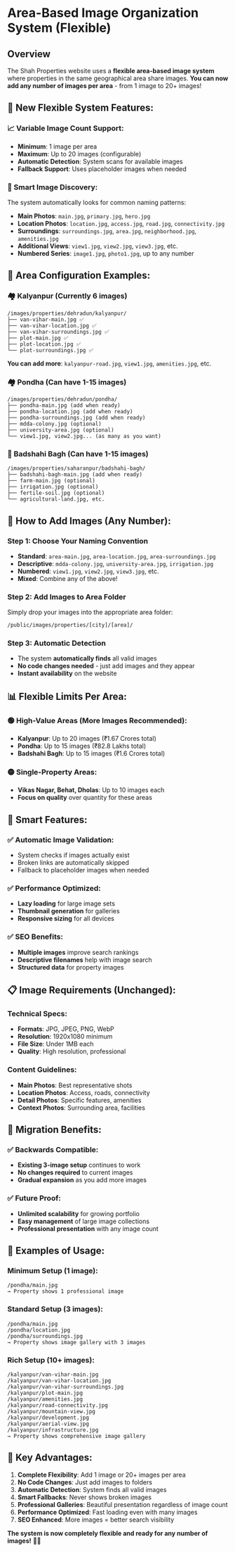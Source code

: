 # Area-Based Image Organization System (Flexible)

## Overview
The Shah Properties website uses a **flexible area-based image system** where properties in the same geographical area share images. **You can now add any number of images per area** - from 1 image to 20+ images!

## 🔧 **New Flexible System Features:**

### **📈 Variable Image Count Support:**
- **Minimum**: 1 image per area
- **Maximum**: Up to 20 images (configurable)
- **Automatic Detection**: System scans for available images
- **Fallback Support**: Uses placeholder images when needed

### **🎯 Smart Image Discovery:**
The system automatically looks for common naming patterns:
- **Main Photos**: `main.jpg`, `primary.jpg`, `hero.jpg`
- **Location Photos**: `location.jpg`, `access.jpg`, `road.jpg`, `connectivity.jpg`
- **Surroundings**: `surroundings.jpg`, `area.jpg`, `neighborhood.jpg`, `amenities.jpg`
- **Additional Views**: `view1.jpg`, `view2.jpg`, `view3.jpg`, etc.
- **Numbered Series**: `image1.jpg`, `photo1.jpg`, up to any number

## 📍 **Area Configuration Examples:**

### **🏘️ Kalyanpur (Currently 6 images)**
```
/images/properties/dehradun/kalyanpur/
├── van-vihar-main.jpg ✅
├── van-vihar-location.jpg ✅  
├── van-vihar-surroundings.jpg ✅
├── plot-main.jpg ✅
├── plot-location.jpg ✅
└── plot-surroundings.jpg ✅
```
**You can add more**: `kalyanpur-road.jpg`, `view1.jpg`, `amenities.jpg`, etc.

### **🏘️ Pondha (Can have 1-15 images)**
```
/images/properties/dehradun/pondha/
├── pondha-main.jpg (add when ready)
├── pondha-location.jpg (add when ready)
├── pondha-surroundings.jpg (add when ready)
├── mdda-colony.jpg (optional)
├── university-area.jpg (optional)
└── view1.jpg, view2.jpg... (as many as you want)
```

### **🌾 Badshahi Bagh (Can have 1-15 images)**
```
/images/properties/saharanpur/badshahi-bagh/
├── badshahi-bagh-main.jpg (add when ready)
├── farm-main.jpg (optional)
├── irrigation.jpg (optional)
├── fertile-soil.jpg (optional)
└── agricultural-land.jpg, etc.
```

## 🚀 **How to Add Images (Any Number):**

### **Step 1: Choose Your Naming Convention**
- **Standard**: `area-main.jpg`, `area-location.jpg`, `area-surroundings.jpg`
- **Descriptive**: `mdda-colony.jpg`, `university-area.jpg`, `irrigation.jpg`
- **Numbered**: `view1.jpg`, `view2.jpg`, `view3.jpg`, etc.
- **Mixed**: Combine any of the above!

### **Step 2: Add Images to Area Folder**
Simply drop your images into the appropriate area folder:
```bash
/public/images/properties/[city]/[area]/
```

### **Step 3: Automatic Detection**
- The system **automatically finds** all valid images
- **No code changes needed** - just add images and they appear
- **Instant availability** on the website

## 📊 **Flexible Limits Per Area:**

### **🟢 High-Value Areas (More Images Recommended):**
- **Kalyanpur**: Up to 20 images (₹1.67 Crores total)
- **Pondha**: Up to 15 images (₹82.8 Lakhs total)  
- **Badshahi Bagh**: Up to 15 images (₹1.6 Crores total)

### **🟡 Single-Property Areas:**
- **Vikas Nagar, Behat, Dholas**: Up to 10 images each
- **Focus on quality** over quantity for these areas

## 🎯 **Smart Features:**

### **✅ Automatic Image Validation:**
- System checks if images actually exist
- Broken links are automatically skipped
- Fallback to placeholder images when needed

### **✅ Performance Optimized:**
- **Lazy loading** for large image sets
- **Thumbnail generation** for galleries
- **Responsive sizing** for all devices

### **✅ SEO Benefits:**
- **Multiple images** improve search rankings
- **Descriptive filenames** help with image search
- **Structured data** for property images

## 📋 **Image Requirements (Unchanged):**

### **Technical Specs:**
- **Formats**: JPG, JPEG, PNG, WebP
- **Resolution**: 1920x1080 minimum
- **File Size**: Under 1MB each
- **Quality**: High resolution, professional

### **Content Guidelines:**
- **Main Photos**: Best representative shots
- **Location Photos**: Access, roads, connectivity
- **Detail Photos**: Specific features, amenities
- **Context Photos**: Surrounding area, facilities

## 🔄 **Migration Benefits:**

### **✅ Backwards Compatible:**
- **Existing 3-image setup** continues to work
- **No changes required** to current images
- **Gradual expansion** as you add more images

### **✅ Future Proof:**
- **Unlimited scalability** for growing portfolio
- **Easy management** of large image collections
- **Professional presentation** with any image count

## 📝 **Examples of Usage:**

### **Minimum Setup (1 image):**
```
/pondha/main.jpg
→ Property shows 1 professional image
```

### **Standard Setup (3 images):**
```
/pondha/main.jpg
/pondha/location.jpg  
/pondha/surroundings.jpg
→ Property shows image gallery with 3 images
```

### **Rich Setup (10+ images):**
```
/kalyanpur/van-vihar-main.jpg
/kalyanpur/van-vihar-location.jpg
/kalyanpur/van-vihar-surroundings.jpg
/kalyanpur/plot-main.jpg
/kalyanpur/amenities.jpg
/kalyanpur/road-connectivity.jpg
/kalyanpur/mountain-view.jpg
/kalyanpur/development.jpg
/kalyanpur/aerial-view.jpg
/kalyanpur/infrastructure.jpg
→ Property shows comprehensive image gallery
```

## 🎉 **Key Advantages:**

1. **Complete Flexibility**: Add 1 image or 20+ images per area
2. **No Code Changes**: Just add images to folders
3. **Automatic Detection**: System finds all valid images
4. **Smart Fallbacks**: Never shows broken images
5. **Professional Galleries**: Beautiful presentation regardless of image count
6. **Performance Optimized**: Fast loading even with many images
7. **SEO Enhanced**: More images = better search visibility

**The system is now completely flexible and ready for any number of images!** 📸✨ 